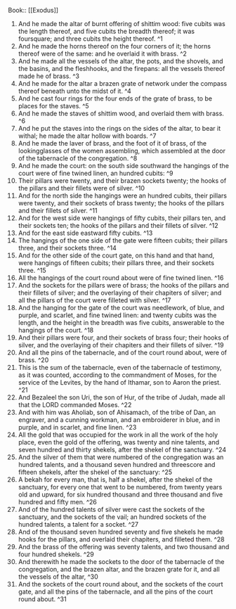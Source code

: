  Book:: [[Exodus]]
 1. And he made the altar of burnt offering of shittim wood: five cubits was the length thereof, and five cubits the breadth thereof; it was foursquare; and three cubits the height thereof. ^1
 2. And he made the horns thereof on the four corners of it; the horns thereof were of the same: and he overlaid it with brass. ^2
 3. And he made all the vessels of the altar, the pots, and the shovels, and the basins, and the fleshhooks, and the firepans: all the vessels thereof made he of brass. ^3
 4. And he made for the altar a brazen grate of network under the compass thereof beneath unto the midst of it. ^4
 5. And he cast four rings for the four ends of the grate of brass, to be places for the staves. ^5
 6. And he made the staves of shittim wood, and overlaid them with brass. ^6
 7. And he put the staves into the rings on the sides of the altar, to bear it withal; he made the altar hollow with boards. ^7
 8. And he made the laver of brass, and the foot of it of brass, of the lookingglasses of the women assembling, which assembled at the door of the tabernacle of the congregation. ^8
 9. And he made the court: on the south side southward the hangings of the court were of fine twined linen, an hundred cubits: ^9
 10. Their pillars were twenty, and their brazen sockets twenty; the hooks of the pillars and their fillets were of silver. ^10
 11. And for the north side the hangings were an hundred cubits, their pillars were twenty, and their sockets of brass twenty; the hooks of the pillars and their fillets of silver. ^11
 12. And for the west side were hangings of fifty cubits, their pillars ten, and their sockets ten; the hooks of the pillars and their fillets of silver. ^12
 13. And for the east side eastward fifty cubits. ^13
 14. The hangings of the one side of the gate were fifteen cubits; their pillars three, and their sockets three. ^14
 15. And for the other side of the court gate, on this hand and that hand, were hangings of fifteen cubits; their pillars three, and their sockets three. ^15
 16. All the hangings of the court round about were of fine twined linen. ^16
 17. And the sockets for the pillars were of brass; the hooks of the pillars and their fillets of silver; and the overlaying of their chapiters of silver; and all the pillars of the court were filleted with silver. ^17
 18. And the hanging for the gate of the court was needlework, of blue, and purple, and scarlet, and fine twined linen: and twenty cubits was the length, and the height in the breadth was five cubits, answerable to the hangings of the court. ^18
 19. And their pillars were four, and their sockets of brass four; their hooks of silver, and the overlaying of their chapiters and their fillets of silver. ^19
 20. And all the pins of the tabernacle, and of the court round about, were of brass. ^20
 21. This is the sum of the tabernacle, even of the tabernacle of testimony, as it was counted, according to the commandment of Moses, for the service of the Levites, by the hand of Ithamar, son to Aaron the priest. ^21
 22. And Bezaleel the son Uri, the son of Hur, of the tribe of Judah, made all that the LORD commanded Moses. ^22
 23. And with him was Aholiab, son of Ahisamach, of the tribe of Dan, an engraver, and a cunning workman, and an embroiderer in blue, and in purple, and in scarlet, and fine linen. ^23
 24. All the gold that was occupied for the work in all the work of the holy place, even the gold of the offering, was twenty and nine talents, and seven hundred and thirty shekels, after the shekel of the sanctuary. ^24
 25. And the silver of them that were numbered of the congregation was an hundred talents, and a thousand seven hundred and threescore and fifteen shekels, after the shekel of the sanctuary: ^25
 26. A bekah for every man, that is, half a shekel, after the shekel of the sanctuary, for every one that went to be numbered, from twenty years old and upward, for six hundred thousand and three thousand and five hundred and fifty men. ^26
 27. And of the hundred talents of silver were cast the sockets of the sanctuary, and the sockets of the vail; an hundred sockets of the hundred talents, a talent for a socket. ^27
 28. And of the thousand seven hundred seventy and five shekels he made hooks for the pillars, and overlaid their chapiters, and filleted them. ^28
 29. And the brass of the offering was seventy talents, and two thousand and four hundred shekels. ^29
 30. And therewith he made the sockets to the door of the tabernacle of the congregation, and the brazen altar, and the brazen grate for it, and all the vessels of the altar, ^30
 31. And the sockets of the court round about, and the sockets of the court gate, and all the pins of the tabernacle, and all the pins of the court round about. ^31

